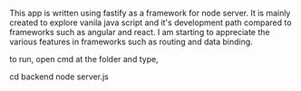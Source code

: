 This app is written using fastify as a framework for node server. It is mainly created to explore vanila java script and it's development path compared to frameworks such as angular and react. I am starting to appreciate the various features in frameworks such as routing and data binding.

to run, open cmd at the folder and type,

cd backend node server.js
